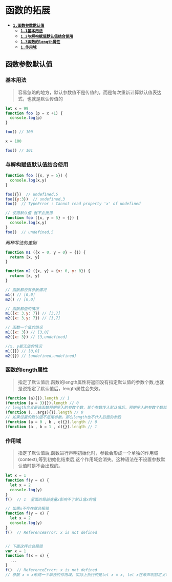 # 函数的拓展

- [**`1.函数参数默认值`**](#函数参数默认值)
  - [**`1.1基本用法`**](#基本用法)
  - [**`1.2与解构赋值默认值结合使用`**](#与解构赋值默认值结合使用)
  - [**`1.3函数的length属性`**](#函数的length属性)
  - [**`1.作用域`**](#作用域)
  
  
    

## 函数参数默认值

### 基本用法
> 容易忽略的地方，默认参数值不是传值的，而是每次重新计算默认值表达式，也就是默认传值的

```javascript
let x = 99
function foo (p = x +1) {
  console.log(p)
}

foo() // 100

x = 100

foo() // 101
```


### 与解构赋值默认值结合使用
```javascript
function foo ({x, y = 5}) {
  console.log(x,y)
}

foo({})  // undefined,5
foo({y:3})  // undefined,3
foo()  // TypeError : Cannot read property 'x' of undefined

// 使用默认值 就不会报错
function foo ({x, y = 5} = {}) {
  console.log(x,y)
}
foo()  // undefined,5
```

*两种写法的差别*
```javascript
function m1 ({x = 0, y = 0} = {}) {
  return [x, y]
}

function m2 ({x, y} = {x: 0, y: 0}) {
  return [x, y]
}

// 函数都没有参数情况
m1() // [0,0]
m2() // [0,0]

// 函数都值的情况
m1({x: 3,y: 7}) // [3,7]
m2({x: 3,y: 7}) // [3,7]

// 函数一个值的情况
m1({x: 3}) // [3,0]
m2({x: 3}) // [3,undefined]

//x, y都无值的情况
m1({}) // [0,0]
m2({}) // [undefined,undefined]
```

### 函数的length属性
> 指定了默认值后,函数的length属性将返回没有指定默认值的参数个数,也就是说指定了默认值后，length属性会失效。

```javascript
(function (a){}).length // 1
(function (a = 3){}).length // 0
// length含义是该函数预期传入的参数个数，某个参数传入默认值后，预期传入的参数个数就不包含这个参数了，同理rest参数也不计入。
(function (...args){}).length // 0
// 如果设置的默认值不是尾参数，那么length也不计入后面的参数
(function (a = 0 , b , c){}).length // 0
(function (a , b = 1 , c){}).length // 1
```


### 作用域
> 指定了默认值后,函数进行声明初始化时，参数会形成一个单独的作用域(context),等到初始化结束后,这个作用域会消失。这种语法在不设置参数默认值时是不会出现的。
```javascript
let x = 1
function f(y = x) {
  let x = 2
  console.log(y)
}
f()  // 1  里面的局部变量x影响不了默认值x的值

// 如果x不存在就会报错
function f(y = x) {
  let x = 2
  console.log(y)
}
f()  // ReferenceError: x is not defined


// 下面这样也会报错
var x = 1
function f(x = x) {
  ...
}
f()  // ReferenceError: x is not defined
// 参数 x = x形成一个单独的作用域，实际上执行的是let x = x, let x在未声明前定义导致了[**`暂时性死区`**](https://github.com/chenxuan0000/learning-records/blob/master/ES6/section1/Readme.md#%E6%9A%82%E6%97%B6%E6%80%A7%E6%AD%BB%E5%8C%BA)
```